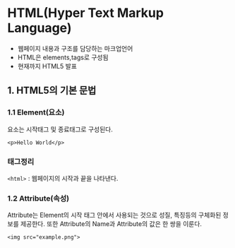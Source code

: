 # HTML(Hyper Text Markup Language)
- 웹페이지 내용과 구조를 담당하는 마크업언어
- HTML은 elements,tags로 구성됨
- 현재까지 HTML5 발표

## 1. HTML5의 기본 문법

### 1.1 Element(요소)
요소는 시작태그 및 종료태그로 구성된다.

```
<p>Hello World</p>
```

### 태그정리
 `<html>` : 웹페이지의 시작과 끝을 나타낸다.

### 1.2 Attribute(속성)
Attribute는 Element의 시작 태그 안에서 사용되는 것으로 성질, 특징등의 구체화된 정보를 제공한다.
또한 Attribute의 Name과 Attribute의 값은 한 쌍을 이룬다.
```
<img src="example.png"> 
```
